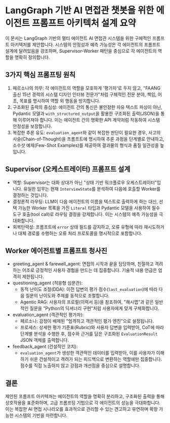# LangGraph 기반 AI 면접관 챗봇을 위한 에이전트 프롬프트 아키텍처 설계 요약

이 문서는 LangGraph 기반의 멀티 에이전트 AI 면접관 시스템을 위한 구체적인 프롬프트 아키텍처를 제안합니다. 시스템의 안정성과 예측 가능성은 각 에이전트의 프롬프트 설계에 달려있음을 강조하며, Supervisor-Worker 패턴을 중심으로 각 에이전트의 역할을 명확히 정의합니다.

## 3가지 핵심 프롬프팅 원칙

1.  페르소나의 의무: 각 에이전트의 역할을 모호하게 '평가자'로 두지 않고, "FAANG 출신 15년 경력의 시스템 디자인 인터뷰 전문가"처럼 구체적인 전문 분야, 책임, 어조, 목표를 명시하여 역할 외 행동을 방지합니다.
2.  구조화된 출력의 중심성: 에이전트 간의 통신은 불안정한 자유 텍스트 파싱이 아닌, Pydantic 모델과 `with_structured_output`을 활용한 구조화된 출력(JSON)을 통해 이루어져야 합니다. 이는 에이전트 간의 명확한 API 계약처럼 작동하여 시스템 안정성을 보장합니다.
3.  복잡한 추론 유도: `evaluation_agent`와 같이 복잡한 판단이 필요한 경우, 사고의 사슬(Chain-of-Thought)을 프롬프트에 명시하여 추론 과정을 단계별로 안내하고, 소수샷 예제(Few-Shot Examples)를 제공하여 결과물의 형식과 품질 일관성을 높입니다.

## Supervisor (오케스트레이터) 프롬프트 설계

- 역할: Supervisor는 대화 상대가 아닌 "상태 기반 워크플로우 오케스트레이터"입니다. 유일한 임무는 현재 `InterviewState`를 분석하여 다음에 호출할 Worker를 결정하는 것입니다.
- 결정론적 라우팅: LLM이 다음 에이전트의 이름을 텍스트로 출력하게 하는 대신, 선택 가능한 Worker 목록을 가진 `Literal` 타입과 Pydantic 모델을 사용하여 필수 도구 호출(tool call)로 라우팅 결정을 강제합니다. 이는 시스템의 예측 가능성을 극대화합니다.
- 회복탄력성: 프롬프트에 `error` 상태 필드를 감지하고, 오류 유형에 따라 재시도하거나 대체 경로를 수행하는 오류 처리 프로토콜을 명시적으로 포함합니다.

## Worker 에이전트별 프롬프트 청사진

- greeting_agent & farewell_agent: 면접의 시작과 끝을 담당하며, 친절하고 격려하는 어조로 긍정적인 사용자 경험을 만드는 데 집중합니다. 기술적 내용 언급은 엄격히 제한됩니다.
- questioning_agent (적응형 심문관):
    - 동적 난이도 조절(DDA): 이전 답변의 평가 점수(`last_evaluation`)에 따라 다음 질문의 난이도와 주제를 동적으로 조절합니다.
    - Agentic RAG: 사용자의 프로필(이력서 등)을 참조하여, "해시맵"과 같은 일반적인 질문을 "Python의 딕셔너리 구현"처럼 사용자에게 맞게 구체화합니다.
- evaluation_agent (객관적인 평가자):
    - 페르소나: 감정이 배제된 "엄격하고 객관적인 평가 엔진"으로 설정됩니다.
    - 프로세스: 상세한 평가 기준표(Rubric)와 사용자 답변을 입력받아, CoT에 따라 단계별 분석을 수행한 후, 점수와 근거를 담은 구조화된 `EvaluationResult` JSON 객체를 출력합니다.
- feedback_agent (건설적인 코치):
    - `evaluation_agent`가 생성한 객관적인 데이터를 입력받아, 이를 사용자가 이해하기 쉬운 건설적이고 격려가 되는 피드백으로 변환하는 역할에만 집중합니다. 점수를 직접 노출하지 않고 강점과 개선점을 중심으로 설명합니다.

## 결론

제안된 프롬프트 아키텍처는 에이전트의 역할을 명확히 분리하고, 구조화된 출력을 통해 상호작용을 표준화하며, 고급 프롬프팅 기법으로 각 에이전트의 성능을 극대화합니다. 이는 복잡한 AI 면접 시나리오를 효과적으로 관리할 수 있는 견고하고 유연하며 확장 가능한 시스템의 기반을 마련합니다. 